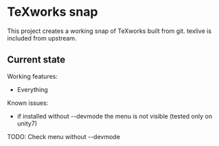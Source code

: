 # TeXworks snap

This project creates a working snap of TeXworks built from git.
texlive is included from upstream.

## Current state

Working features:
  - Everything

Known issues:
  - if installed without --devmode the menu is not visible (tested only on unity7)

TODO:
 Check menu without --devmode
